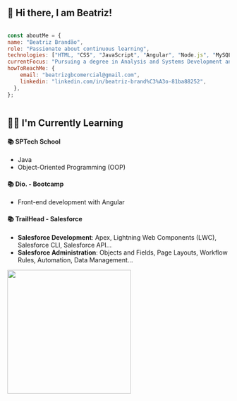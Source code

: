 ## 👋 Hi there, I am Beatriz!

<div style="display: grid; grid-template-columns: '1fr 1fr';">
  
  ```javascript
const aboutMe = {
  name: "Beatriz Brandão",
  role: "Passionate about continuous learning",
  technologies: ["HTML, "CSS", "JavaScript", "Angular", "Node.js", "MySQL", "Java"],
  currentFocus: "Pursuing a degree in Analysis and Systems Development and exploring areas of CRM and Product Management.",
  howToReachMe: {
      email: "beatrizgbcomercial@gmail.com",
      linkedin: "linkedin.com/in/beatriz-brand%C3%A3o-81ba88252",
    },
};
```
</div>
  
## 👩‍💻 I'm Currently Learning

<div >
 <h4>📚 SPTech School</h4>
  <ul>
    <li>Java</li>
    <li>Object-Oriented Programming (OOP)</li>
  </ul>
  <h4>📚 Dio. - Bootcamp</h4>
  <ul>
    <li>Front-end development with Angular</li>
  </ul>
  <h4>📚 TrailHead - Salesforce</h4>
  <ul>
     <li><strong>Salesforce Development</strong>: Apex, Lightning Web Components (LWC), Salesforce CLI, Salesforce API...</li>
     <li><strong>Salesforce Administration</strong>: Objects and Fields, Page Layouts, Workflow Rules, Automation, Data Management...</li>
  </ul>
   
</div>
<div>
    <img width="280" src="https://github-readme-stats.vercel.app/api/top-langs/?username=BeatrizGBrandao&layout=compact&theme=dracula">
</div>



